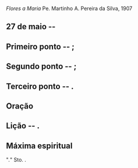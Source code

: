 *Flores a Maria*
Pe. Martinho A. Pereira da Silva, 1907

## 27 de  maio -- 

## Primeiro ponto -- ;



## Segundo ponto -- ;



## Terceiro ponto -- .



## Oração



## Lição -- .

## Máxima espiritual

"_._" Sto. .
